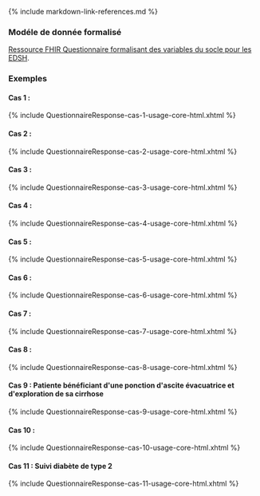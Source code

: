 {% include markdown-link-references.md %}


### Modéle de donnée formalisé

[Ressource FHIR Questionnaire formalisant des variables du socle pour les EDSH](Questionnaire-UsageCore.html).

### Exemples

#### Cas 1 : 

{% include QuestionnaireResponse-cas-1-usage-core-html.xhtml %}

#### Cas 2 : 

{% include QuestionnaireResponse-cas-2-usage-core-html.xhtml %}

#### Cas 3 : 

{% include QuestionnaireResponse-cas-3-usage-core-html.xhtml %}

#### Cas 4 : 

{% include QuestionnaireResponse-cas-4-usage-core-html.xhtml %}

#### Cas 5 : 

{% include QuestionnaireResponse-cas-5-usage-core-html.xhtml %}

#### Cas 6 : 

{% include QuestionnaireResponse-cas-6-usage-core-html.xhtml %}

#### Cas 7 : 

{% include QuestionnaireResponse-cas-7-usage-core-html.xhtml %}

#### Cas 8 : 

{% include QuestionnaireResponse-cas-8-usage-core-html.xhtml %}

#### Cas 9 : Patiente bénéficiant d'une ponction d'ascite évacuatrice et d'exploration de sa cirrhose

{% include QuestionnaireResponse-cas-9-usage-core-html.xhtml %}

#### Cas 10 : 

{% include QuestionnaireResponse-cas-10-usage-core-html.xhtml %}

#### Cas 11 : Suivi diabète de type 2

{% include QuestionnaireResponse-cas-11-usage-core-html.xhtml %}
